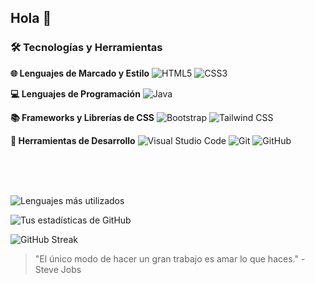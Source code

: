 ## Hola 👋


### 🛠️ Tecnologías y Herramientas

**🌐 Lenguajes de Marcado y Estilo**
![HTML5](https://img.shields.io/badge/-HTML5-E34F26?logo=html5&logoColor=white)
![CSS3](https://img.shields.io/badge/-CSS3-1572B6?logo=css3&logoColor=white)

**💻 Lenguajes de Programación**
![Java](https://img.shields.io/badge/-Java-007396?logo=java&logoColor=white)

**📚 Frameworks y Librerías de CSS**
![Bootstrap](https://img.shields.io/badge/-Bootstrap-7952B3?logo=bootstrap&logoColor=white)
![Tailwind CSS](https://img.shields.io/badge/-Tailwind%20CSS-38B2AC?logo=tailwind-css&logoColor=white)

**🔧 Herramientas de Desarrollo**
![Visual Studio Code](https://img.shields.io/badge/-VS%20Code-007ACC?logo=visual-studio-code&logoColor=white)
![Git](https://img.shields.io/badge/-Git-F05032?logo=git&logoColor=white)
![GitHub](https://img.shields.io/badge/-GitHub-181717?logo=github&logoColor=white)

<br>
<br>

<br>

![Lenguajes más utilizados](https://github-readme-stats.vercel.app/api/top-langs/?username=Tonan47&layout=compact&theme=radical)

![Tus estadísticas de GitHub](https://github-readme-stats.vercel.app/api?username=Tonan47&show_icons=true&theme=radical)

![GitHub Streak](https://streak-stats.demolab.com/?user=TU_USUARIO&theme=radical)
















> "El único modo de hacer un gran trabajo es amar lo que haces." - Steve Jobs

<!--
**tonan47/Tonan47** is a ✨ _special_ ✨ repository because its `README.md` (this file) appears on your GitHub profile.

Here are some ideas to get you started:

- 🔭 I’m currently working on ...
- 🌱 I’m currently learning ...
- 👯 I’m looking to collaborate on ...
- 🤔 I’m looking for help with ...
- 💬 Ask me about ...
- 📫 How to reach me: ...
- 😄 Pronouns: ...
- ⚡ Fun fact: ...
-->
